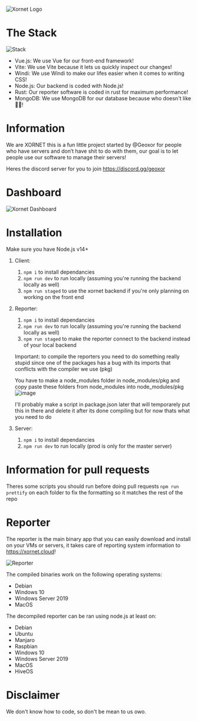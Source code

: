 ![Xornet Logo](https://cdn.discordapp.com/attachments/851974319370010655/854669456793534494/unknown.png)

# The Stack
![Stack](https://cdn.discordapp.com/attachments/806300597338767450/860977347631775774/unknown.png)
 - Vue.js: We use Vue for our front-end framework!
 - Vite: We use Vite because it lets us quickly inspect our changes!
 - Windi: We use Windi to make our lifes easier when it comes to writing CSS!
 - Node.js: Our backend is coded with Node.js!
 - Rust: Our reporter software is coded in rust for maximum performance!
 - MongoDB: We use MongoDB for our database because who doesn't like 🥭🥭!

# Information
We are XORNET this is a fun little project started by @Geoxor for people who have servers and don’t have shit to do with them, our goal is to let people use our software to manage their servers!


Heres the discord server for you to join
https://discord.gg/geoxor

# Dashboard
![Xornet Dashboard](https://cdn.discordapp.com/attachments/806300597338767450/859424475706556456/xornet.png)

# Installation 
Make sure you have Node.js v14+
  1. Client: 
     1. `npm i` to install dependancies
     2. `npm run dev` to run locally (assuming you're running the backend locally as well)
     3. `npm run staged` to use the xornet backend if you're only planning on working on the front end
  2. Reporter: 
     1. `npm i` to install dependancies
     2. `npm run dev` to run locally (assuming you're running the backend locally as well)
     4. `npm run staged` to make the reporter connect to the backend instead of your local backend
     
     Important: to compile the reporters you need to do something really stupid since one of the packages
     has a bug with its imports that conflicts with the compiler we use (pkg)
     
     You have to make a node_modules folder in node_modules/pkg
     and copy paste these folders from node_modules into node_modules/pkg
     ![image](https://user-images.githubusercontent.com/34042825/125646206-5ecc4332-81b1-4d98-8f24-c84d595a60e1.png)

     I'll probably make a script in package.json later that will temporarely put this in there and delete it
     after its done compiling but for now thats what you need to do
  3. Server:
     1. `npm i` to install dependancies
     2. `npm run dev` to run locally (prod is only for the master server)

# Information for pull requests
Theres some scripts you should run before doing pull requests
  `npm run prettify` on each folder to fix the formatting so it matches the rest of the repo

# Reporter
The reporter is the main binary app that you can easily download and install on your VMs or servers, it takes care of reporting system information to https://xornet.cloud!

![Reporter](https://cdn.discordapp.com/attachments/806300597338767450/850248559760506940/unknown.png)

The compiled binaries work on the following operating systems:
  - Debian
  - Windows 10
  - Windows Server 2019
  - MacOS

The decompiled reporter can be ran using node.js at least on:
  - Debian
  - Ubuntu
  - Manjaro
  - Raspbian
  - Windows 10
  - Windows Server 2019
  - MacOS
  - HiveOS
  
# Disclaimer
We don't know how to code, so don't be mean to us owo.
